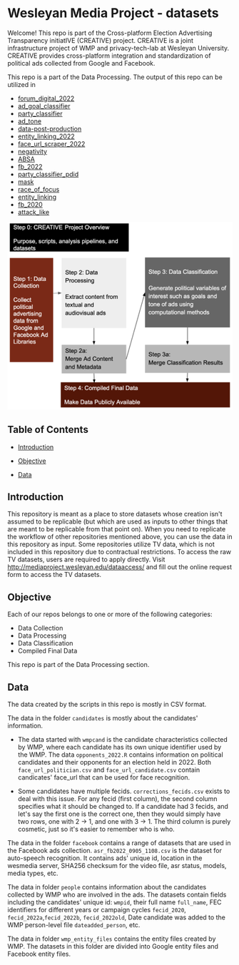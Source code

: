 # Wesleyan Media Project - datasets

Welcome! This repo is part of the Cross-platform Election Advertising Transparency initiatIVE (CREATIVE) project. CREATIVE is a joint infrastructure project of WMP and privacy-tech-lab at Wesleyan University. CREATIVE provides cross-platform integration and standardization of political ads collected from Google and Facebook.

This repo is a part of the Data Processing. The output of this repo can be utilized in

- [forum_digital_2022](https://github.com/Wesleyan-Media-Project/forum_digital_2022)
- [ad_goal_classifier](https://github.com/Wesleyan-Media-Project/ad_goal_classifier)
- [party_classifier](https://github.com/Wesleyan-Media-Project/party_classifier)
- [ad_tone](https://github.com/Wesleyan-Media-Project/ad_tone)
- [data-post-production](https://github.com/Wesleyan-Media-Project/data-post-production)
- [entity_linking_2022](https://github.com/Wesleyan-Media-Project/entity_linking_2022)
- [face_url_scraper_2022](https://github.com/Wesleyan-Media-Project/face_url_scraper_2022)
- [negativity](https://github.com/Wesleyan-Media-Project/negativity)
- [ABSA](https://github.com/Wesleyan-Media-Project/ABSA)
- [fb_2022](https://github.com/Wesleyan-Media-Project/fb_2022)
- [party_classifier_pdid](https://github.com/Wesleyan-Media-Project/party_classifier_pdid)
- [mask](https://github.com/Wesleyan-Media-Project/mask)
- [race_of_focus](https://github.com/Wesleyan-Media-Project/race_of_focus)
- [entity_linking](https://github.com/Wesleyan-Media-Project/entity_linking)
- [fb_2020](https://github.com/Wesleyan-Media-Project/fb_2020)
- [attack_like](https://github.com/Wesleyan-Media-Project/attack_like)

![A picture of the repo pipeline](Creative_Pipeline.png)

## Table of Contents

- [Introduction](#introduction)

- [Objective](#objective)

- [Data](#data)

## Introduction

This repository is meant as a place to store datasets whose creation isn't assumed to be replicable (but which are used as inputs to other things that are meant to be replicable from that point on). When you need to replicate the workflow of other repositories mentioned above, you can use the data in this repository as input. Some repositories utilize TV data, which is not included in this repository due to contractual restrictions. To access the raw TV datasets, users are required to apply directly. Visit http://mediaproject.wesleyan.edu/dataaccess/ and fill out the online request form to access the TV datasets.
## Objective

Each of our repos belongs to one or more of the following categories:

- Data Collection
- Data Processing
- Data Classification
- Compiled Final Data

This repo is part of the Data Processing section.

## Data

The data created by the scripts in this repo is mostly in CSV format.

The data in the folder `candidates` is mostly about the candidates' information.

- The data started with `wmpcand` is the candidate characteristics collected by WMP, where each candidate has its own unique identifier used by the WMP. The data `opponents_2022.R` contains information on political candidates and their opponents for an election held in 2022. Both `face_url_politician.csv` and `face_url_candidate.csv` contain candicates' face_url that can be used for face recognition.

- Some candidates have multiple fecids. `corrections_fecids.csv` exists to deal with this issue. For any fecid (first column), the second column specifies what it should be changed to. If a candidate had 3 fecids, and let's say the first one is the correct one, then they would simply have two rows, one with 2 -> 1, and one with 3 -> 1. The third column is purely cosmetic, just so it's easier to remember who is who.

The data in the folder `facebook` contains a range of datasets that are used in the Facebook ads collection. `asr_fb2022_0905_1108.csv` is the dataset for auto-speech recognition. It contains ads' unique id, location in the wesmedia server, SHA256 checksum for the video file, asr status, models, media types, etc.

The data in folder `people` contains information about the candidates collected by WMP who are involved in the ads. The datasets contain fields including the candidates' unique id: `wmpid`, their full name `full_name`, FEC identifiers for different years or campaign cycles `fecid_2020`, `fecid_2022a`,`fecid_2022b`, `fecid_2022old`, Date candidate was added to the WMP person-level file `dateadded_person`, etc.

The data in folder `wmp_entity_files` contains the entity files created by WMP. The datasets in this folder are divided into Google entity files and Facebook entity files.
